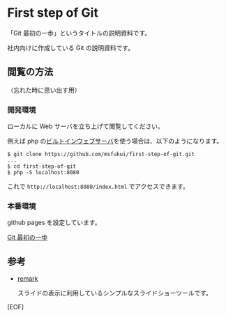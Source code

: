 # First step of Git

「Git 最初の一歩」というタイトルの説明資料です。

社内向けに作成している Git の説明資料です。

## 閲覧の方法

（忘れた時に思い出す用）

### 開発環境

ローカルに Web サーバを立ち上げて閲覧してください。

例えば php の[ビルトインウェブサーバ](https://www.php.net/manual/ja/features.commandline.webserver.php)を使う場合は、以下のようになります。

```
$ git clone https://github.com/msfukui/first-step-of-git.git
...
$ cd first-step-of-git
$ php -S localhost:8080
```

これで `http://localhost:8080/index.html` でアクセスできます。

### 本番環境

github pages を設定しています。

[Git 最初の一歩](https://msfukui.github.io/first-step-of-git/index.html)

## 参考

* [remark](https://remarkjs.com/)

  スライドの表示に利用しているシンプルなスライドショーツールです。

[EOF]
